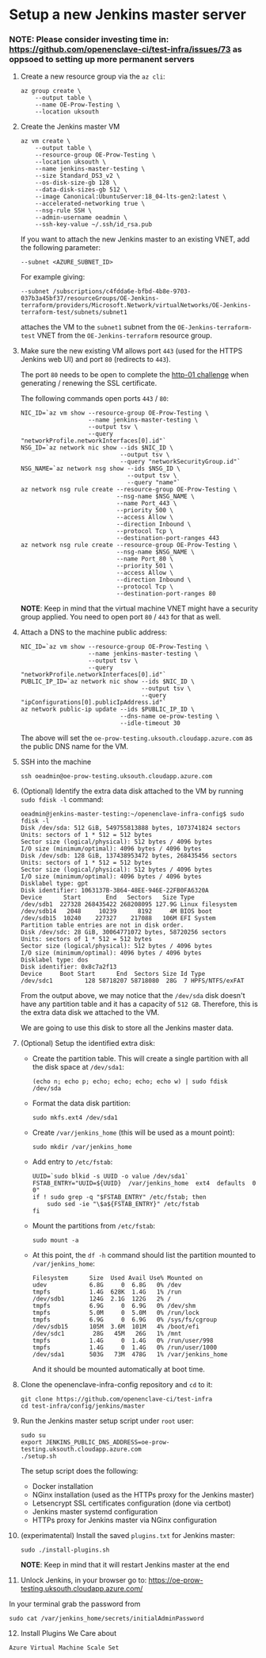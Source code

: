 # Setup a new Jenkins master server
### NOTE: Please consider investing time in: https://github.com/openenclave-ci/test-infra/issues/73 as oppsoed to setting up more permanent servers

1. Create a new resource group via the `az cli`:
    ```
    az group create \
        --output table \
        --name OE-Prow-Testing \
        --location uksouth
    ```

2. Create the Jenkins master VM

    ```
    az vm create \
        --output table \
        --resource-group OE-Prow-Testing \
        --location uksouth \
        --name jenkins-master-testing \
        --size Standard_DS3_v2 \
        --os-disk-size-gb 128 \
        --data-disk-sizes-gb 512 \
        --image Canonical:UbuntuServer:18_04-lts-gen2:latest \
        --accelerated-networking true \
        --nsg-rule SSH \
        --admin-username oeadmin \
        --ssh-key-value ~/.ssh/id_rsa.pub
    ```
    If you want to attach the new Jenkins master to an existing VNET, add the following parameter:
    ```
    --subnet <AZURE_SUBNET_ID>
    ```
    For example giving:
    ```
    --subnet /subscriptions/c4fdda6e-bfbd-4b8e-9703-037b3a45bf37/resourceGroups/OE-Jenkins-terraform/providers/Microsoft.Network/virtualNetworks/OE-Jenkins-terraform-test/subnets/subnet1
    ```
    attaches the VM to the `subnet1` subnet from the `OE-Jenkins-terraform-test` VNET from the `OE-Jenkins-terraform` resource group.

3. Make sure the new existing VM allows port `443` (used for the HTTPS Jenkins web UI) and port `80` (redirects to `443`).

    The port `80` needs to be open to complete the [http-01 challenge](https://letsencrypt.org/docs/challenge-types/#http-01-challenge) when generating / renewing the SSL certificate.

    The following commands open ports `443` / `80`:
    ```
    NIC_ID=`az vm show --resource-group OE-Prow-Testing \
                       --name jenkins-master-testing \
                       --output tsv \
                       --query "networkProfile.networkInterfaces[0].id"`
    NSG_ID=`az network nic show --ids $NIC_ID \
                                --output tsv \
                                --query "networkSecurityGroup.id"`
    NSG_NAME=`az network nsg show --ids $NSG_ID \
                                  --output tsv \
                                  --query "name"`
    az network nsg rule create --resource-group OE-Prow-Testing \
                               --nsg-name $NSG_NAME \
                               --name Port_443 \
                               --priority 500 \
                               --access Allow \
                               --direction Inbound \
                               --protocol Tcp \
                               --destination-port-ranges 443
    az network nsg rule create --resource-group OE-Prow-Testing \
                               --nsg-name $NSG_NAME \
                               --name Port_80 \
                               --priority 501 \
                               --access Allow \
                               --direction Inbound \
                               --protocol Tcp \
                               --destination-port-ranges 80
    ```
    **NOTE**: Keep in mind that the virtual machine VNET might have a security group applied. You need to open port `80` / `443` for that as well.

4. Attach a DNS to the machine public address:
    ```
    NIC_ID=`az vm show --resource-group OE-Prow-Testing \
                       --name jenkins-master-testing \
                       --output tsv \
                       --query "networkProfile.networkInterfaces[0].id"`
    PUBLIC_IP_ID=`az network nic show --ids $NIC_ID \
                                      --output tsv \
                                      --query "ipConfigurations[0].publicIpAddress.id"`
    az network public-ip update --ids $PUBLIC_IP_ID \
                                --dns-name oe-prow-testing \
                                --idle-timeout 30
    ```
    The above will set the `oe-prow-testing.uksouth.cloudapp.azure.com` as the public DNS name for the VM.

5. SSH into the machine
    ```
    ssh oeadmin@oe-prow-testing.uksouth.cloudapp.azure.com
    ```

6. (Optional) Identify the extra data disk attached to the VM by running `sudo fdisk -l` command:
    ```
    oeadmin@jenkins-master-testing:~/openenclave-infra-config$ sudo fdisk -l
    Disk /dev/sda: 512 GiB, 549755813888 bytes, 1073741824 sectors
    Units: sectors of 1 * 512 = 512 bytes
    Sector size (logical/physical): 512 bytes / 4096 bytes
    I/O size (minimum/optimal): 4096 bytes / 4096 bytes
    Disk /dev/sdb: 128 GiB, 137438953472 bytes, 268435456 sectors
    Units: sectors of 1 * 512 = 512 bytes
    Sector size (logical/physical): 512 bytes / 4096 bytes
    I/O size (minimum/optimal): 4096 bytes / 4096 bytes
    Disklabel type: gpt
    Disk identifier: 1063137B-3864-48EE-946E-22FB0FA6320A
    Device      Start       End   Sectors   Size Type
    /dev/sdb1  227328 268435422 268208095 127.9G Linux filesystem
    /dev/sdb14   2048     10239      8192     4M BIOS boot
    /dev/sdb15  10240    227327    217088   106M EFI System
    Partition table entries are not in disk order.
    Disk /dev/sdc: 28 GiB, 30064771072 bytes, 58720256 sectors
    Units: sectors of 1 * 512 = 512 bytes
    Sector size (logical/physical): 512 bytes / 4096 bytes
    I/O size (minimum/optimal): 4096 bytes / 4096 bytes
    Disklabel type: dos
    Disk identifier: 0x8c7a2f13
    Device     Boot Start      End  Sectors Size Id Type
    /dev/sdc1         128 58718207 58718080  28G  7 HPFS/NTFS/exFAT
    ```

    From the output above, we may notice that the `/dev/sda` disk doesn't have any partition table and it has a capacity of `512 GB`. Therefore, this is the extra data disk we attached to the VM.

    We are going to use this disk to store all the Jenkins master data.

7. (Optional) Setup the identified extra disk:

    * Create the partition table. This will create a single partition with all the disk space at `/dev/sda1`:
        ```
        (echo n; echo p; echo; echo; echo; echo w) | sudo fdisk /dev/sda
        ```

    * Format the data disk partition:
        ```
        sudo mkfs.ext4 /dev/sda1
        ```

    * Create `/var/jenkins_home` (this will be used as a mount point):
        ```
        sudo mkdir /var/jenkins_home
        ```

    * Add entry to `/etc/fstab`:
        ```
        UUID=`sudo blkid -s UUID -o value /dev/sda1`
        FSTAB_ENTRY="UUID=${UUID}  /var/jenkins_home  ext4  defaults  0 0"
        if ! sudo grep -q "$FSTAB_ENTRY" /etc/fstab; then
            sudo sed -ie "\$a${FSTAB_ENTRY}" /etc/fstab
        fi
        ```

    * Mount the partitions from `/etc/fstab`:
        ```
        sudo mount -a
        ```

    * At this point, the `df -h` command should list the partition mounted to `/var/jenkins_home`:
        ```
        Filesystem      Size  Used Avail Use% Mounted on
        udev            6.8G     0  6.8G   0% /dev
        tmpfs           1.4G  628K  1.4G   1% /run
        /dev/sdb1       124G  2.1G  122G   2% /
        tmpfs           6.9G     0  6.9G   0% /dev/shm
        tmpfs           5.0M     0  5.0M   0% /run/lock
        tmpfs           6.9G     0  6.9G   0% /sys/fs/cgroup
        /dev/sdb15      105M  3.6M  101M   4% /boot/efi
        /dev/sdc1        28G   45M   26G   1% /mnt
        tmpfs           1.4G     0  1.4G   0% /run/user/998
        tmpfs           1.4G     0  1.4G   0% /run/user/1000
        /dev/sda1       503G   73M  478G   1% /var/jenkins_home
        ```
        And it should be mounted automatically at boot time.


8. Clone the openenclave-infra-config repository and `cd` to it:
    ```
    git clone https://github.com/openenclave-ci/test-infra
    cd test-infra/config/jenkins/master
    ```

9. Run the Jenkins master setup script under `root` user:
    ```
    sudo su
    export JENKINS_PUBLIC_DNS_ADDRESS=oe-prow-testing.uksouth.cloudapp.azure.com
    ./setup.sh
    ```
    The setup script does the following:
    * Docker installation
    * NGinx installation (used as the HTTPs proxy for the Jenkins master)
    * Letsencrypt SSL certificates configuration (done via certbot)
    * Jenkins master systemd configuration
    * HTTPs proxy for Jenkins master via NGinx configuration

10. (experimatental) Install the saved `plugins.txt` for Jenkins master:
    ```
    sudo ./install-plugins.sh
    ```
    **NOTE**: Keep in mind that it will restart Jenkins master at the end


11. Unlock Jenkins, in your browser go to: https://oe-prow-testing.uksouth.cloudapp.azure.com/

In your terminal grab the password from
```
sudo cat /var/jenkins_home/secrets/initialAdminPassword
```

12. Install Plugins We Care about

```
Azure Virtual Machine Scale Set
```